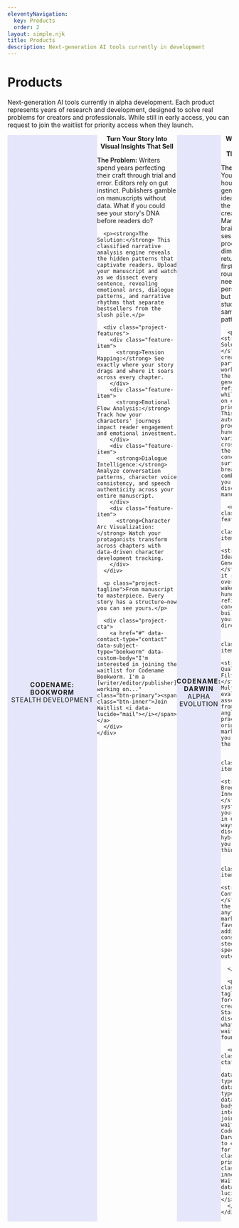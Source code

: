 ```yaml
---
eleventyNavigation:
  key: Products
  order: 2
layout: simple.njk
title: Products
description: Next-generation AI tools currently in development
---
```


# Products

Next-generation AI tools currently in alpha development. Each product represents years of research and development, designed to solve real problems for creators and professionals. While still in early access, you can request to join the waitlist for priority access when they launch.

<!-- Product Bookworm -->
<div class="project-brochure" id="bookworm-product">
  <div class="project-visual">
    <i data-lucide="book-open" class="project-icon"></i>
    <div class="project-codename">Codename: BOOKWORM</div>
    <div class="project-status">Stealth Development</div>
  </div>
  <div class="project-content">
    <h2>Turn Your Story Into Visual Insights That Sell</h2>
    <div class="project-pitch">
      <p><strong>The Problem:</strong> Writers spend years perfecting their craft through trial and error. Editors rely on gut instinct. Publishers gamble on manuscripts without data. What if you could see your story's DNA before readers do?</p>
      
      <p><strong>The Solution:</strong> This classified narrative analysis engine reveals the hidden patterns that captivate readers. Upload your manuscript and watch as we dissect every sentence, revealing emotional arcs, dialogue patterns, and narrative rhythms that separate bestsellers from the slush pile.</p>
      
      <div class="project-features">
        <div class="feature-item">
          <strong>Tension Mapping:</strong> See exactly where your story drags and where it soars across every chapter.
        </div>
        <div class="feature-item">
          <strong>Emotional Flow Analysis:</strong> Track how your characters' journeys impact reader engagement and emotional investment.
        </div>
        <div class="feature-item">
          <strong>Dialogue Intelligence:</strong> Analyze conversation patterns, character voice consistency, and speech authenticity across your entire manuscript.
        </div>
        <div class="feature-item">
          <strong>Character Arc Visualization:</strong> Watch your protagonists transform across chapters with data-driven character development tracking.
        </div>
      </div>
      
      <p class="project-tagline">From manuscript to masterpiece. Every story has a structure—now you can see yours.</p>
      
      <div class="project-cta">
        <a href="#" data-contact-type="contact" data-subject-type="bookworm" data-custom-body="I'm interested in joining the waitlist for Codename Bookworm. I'm a [writer/editor/publisher] working on..." class="btn-primary"><span class="btn-inner">Join Waitlist <i data-lucide="mail"></i></span></a>
      </div>
    </div>
  </div>
</div>

<!-- Product Darwin -->
<div class="project-brochure" id="darwin-product">
  <div class="project-visual">
    <i data-lucide="git-branch" class="project-icon"></i>
    <div class="project-codename">Codename: DARWIN</div>
    <div class="project-status">Alpha Evolution</div>
  </div>
  <div class="project-content">
    <h2>Where Ideas Evolve Themselves</h2>
    <div class="project-pitch">
      <p><strong>The Problem:</strong> You spend hours generating ideas only to hit the same creative walls. Manual brainstorming sessions produce diminishing returns after the first few rounds. You need fresh perspectives, but your team is stuck in the same thinking patterns.</p>
      
      <p><strong>The Solution:</strong> Get a creative partner that works around the clock, generating and refining ideas while you focus on other priorities. This system automatically produces hundreds of variations, cross-breeds the best concepts, and surfaces breakthrough combinations you'd never discover manually.</p>
      
      <div class="project-features">
        <div class="feature-item">
          <strong>24/7 Idea Generation:</strong> Set it running overnight and wake up to hundreds of refined concepts, each building on your initial direction.
        </div>
        <div class="feature-item">
          <strong>Smart Quality Filtering:</strong> Multiple AI evaluators assess ideas from different angles—practicality, originality, market fit—so you only see the gems.
        </div>
        <div class="feature-item">
          <strong>Cross-Breeding Innovation:</strong> The system combines your best ideas in unexpected ways, discovering hybrid concepts you'd never think to try.
        </div>
        <div class="feature-item">
          <strong>Stay in Control:</strong> Guide the process anytime by marking favorites, adding constraints, or steering toward specific outcomes.
        </div>
      </div>
      
      <p class="project-tagline">Stop forcing creativity. Start discovering what's already waiting to be found.</p>
      
      <div class="project-cta">
        <a href="#" data-contact-type="contact" data-subject-type="darwin" data-custom-body="I'm interested in joining the waitlist for Codename Darwin. I want to evolve ideas for..." class="btn-primary"><span class="btn-inner">Join Waitlist <i data-lucide="mail"></i></span></a>
      </div>
    </div>
  </div>
</div>

<!-- Product Ideoscope -->
<div class="project-brochure" id="ideoscope-product">
  <div class="project-visual">
    <i data-lucide="radar" class="project-icon"></i>
    <div class="project-codename">Codename: IDEOSCOPE</div>
    <div class="project-status">Discovery Phase</div>
  </div>
  <div class="project-content">
    <h2>See What's Resonating Before Anyone Else</h2>
    <div class="project-pitch">
      <p><strong>The Problem:</strong> Creators waste hours scrolling through endless feeds trying to understand what's trending in their niche. By the time you spot a trend manually, it's already saturated. You need to see what's resonating with audiences before it becomes obvious to everyone else.</p>
      
      <p><strong>The Solution:</strong> AI-curated Pinterest-style boards that automatically surface the most relevant viral and high-engagement content for whatever you're trying to create. Stop chasing trends—start anticipating them.</p>
      
      <div class="project-features">
        <div class="feature-item">
          <strong>Trend Radar:</strong> AI monitors millions of posts to identify what's gaining traction in your creative domain before it hits mainstream awareness.
        </div>
        <div class="feature-item">
          <strong>Smart Boards:</strong> Visual inspiration boards automatically curated around your projects, showing viral content, engagement patterns, and emerging themes.
        </div>
        <div class="feature-item">
          <strong>Resonance Analysis:</strong> Understand why specific content is connecting with audiences through AI-powered engagement pattern analysis.
        </div>
        <div class="feature-item">
          <strong>Creator Intelligence:</strong> Learn from successful creators in your space—see what formats, topics, and approaches are driving authentic engagement.
        </div>
      </div>
      
      <p class="project-tagline">Stop guessing what will resonate. Start creating with confidence.</p>
      
      <div class="project-cta">
        <a href="#" data-contact-type="contact" data-subject-type="ideoscope" data-custom-body="I'm interested in joining the waitlist for Codename Ideoscope. I create content for..." class="btn-primary"><span class="btn-inner">Join Waitlist <i data-lucide="mail"></i></span></a>
      </div>
    </div>
  </div>
</div>

<!-- ScrambleBench -->
<div class="project-brochure" id="scramblebench-product">
  <div class="project-visual">
    <i data-lucide="shield-check" class="project-icon"></i>
    <div class="project-codename">ScrambleBench</div>
    <div class="project-status">Research Release</div>
  </div>
  <div class="project-content">
    <h2>Contamination-Resistant LLM Evaluation Toolkit</h2>
    <div class="project-pitch">
      <p><strong>The Problem:</strong> Training data contamination makes LLM evaluation meaningless. Models perform well on benchmarks they've seen during training, giving false confidence in capabilities. How do you test what a model truly understands versus what it memorized?</p>
      
      <p><strong>The Solution:</strong> A comprehensive benchmarking framework that creates truly novel test cases by transforming existing benchmarks through constructed languages and document transformations, ensuring models are evaluated on genuinely unseen content.</p>
      
      <div class="project-features">
        <div class="feature-item">
          <strong>Constructed Language Translation:</strong> Transform benchmarks into artificial languages that preserve logical structure while eliminating memorization advantages.
        </div>
        <div class="feature-item">
          <strong>Document Transformation:</strong> Advanced text transformations and long-context document restructuring that maintains semantic meaning while creating novel test cases.
        </div>
        <div class="feature-item">
          <strong>Multi-Model Evaluation:</strong> Test 100+ models through OpenRouter integration with comprehensive statistical analysis and rich visualizations.
        </div>
        <div class="feature-item">
          <strong>Research-Grade Toolkit:</strong> Complete CLI and Python API designed for researchers and AI practitioners conducting rigorous evaluation studies.
        </div>
      </div>
      
      <p class="project-tagline">Finally know what your models actually understand—not what they memorized.</p>
      
      <div class="project-cta">
        <a href="#" data-contact-type="contact" data-subject-type="scramblebench" data-custom-body="I'm interested in joining the waitlist for ScrambleBench. My current evaluation challenges include..." class="btn-primary"><span class="btn-inner">Join Waitlist <i data-lucide="mail"></i></span></a>
      </div>
    </div>
  </div>
</div>

<style>
/* Project Brochure - Stealth Project Style */
.project-brochure {
  display: flex;
  background: var(--color-surface-50);
  border: 1px solid var(--color-border-light-50);
  border-radius: var(--radius-lg);
  margin: var(--space-3xl) 0;
  overflow: hidden;
  box-shadow: var(--shadow-sm);
  transition: all 0.3s ease;
}

.project-brochure:hover {
  transform: translateY(-2px);
  box-shadow: var(--shadow-lg);
  border-color: var(--color-accent);
}

.project-visual {
  flex: 0 0 40%;
  background: var(--color-graphite-700);
  display: flex;
  flex-direction: column;
  align-items: center;
  justify-content: center;
  padding: var(--space-3xl) var(--space-2xl);
  position: relative;
  background-size: cover;
  background-position: center;
  background-blend-mode: overlay;
  text-align: center;
}

/* Project-specific background images */
#bookworm-product .project-visual {
  background-image: linear-gradient(rgba(99, 102, 241, 0.15), rgba(99, 102, 241, 0.15)), url('/img/optimized/product-bookworm.webp');
}

#darwin-product .project-visual {
  background-image: linear-gradient(rgba(99, 102, 241, 0.15), rgba(99, 102, 241, 0.15)), url('/img/optimized/product-darwin.webp');
}

#ideoscope-product .project-visual {
  background-image: linear-gradient(rgba(99, 102, 241, 0.15), rgba(99, 102, 241, 0.15)), url('/img/optimized/product-ideoscope.webp');
}

#scramblebench-product .project-visual {
  background-image: linear-gradient(rgba(99, 102, 241, 0.15), rgba(99, 102, 241, 0.15)), url('/img/optimized/product-scramblebench.webp');
}

.project-icon {
  width: 4rem;
  height: 4rem;
  color: var(--color-accent);
  margin-bottom: var(--space-lg);
  filter: drop-shadow(0 0 8px rgba(99, 102, 241, 0.4));
}

.project-codename {
  color: var(--color-accent);
  font-size: var(--text-xl);
  font-weight: 700;
  margin-bottom: var(--space-sm);
  text-transform: uppercase;
  letter-spacing: 0.1em;
  text-align: center;
}

.project-status {
  color: var(--color-text-light);
  font-size: var(--text-sm);
  font-weight: 500;
  text-transform: uppercase;
  letter-spacing: 0.05em;
  opacity: 0.9;
  text-align: center;
}

.project-content {
  flex: 1;
  padding: var(--space-3xl);
}

.project-content h2 {
  margin-top: 0;
  margin-bottom: var(--space-lg);
  color: var(--color-text);
  font-size: var(--text-3xl);
  font-weight: 700;
  text-align: center;
}

.project-pitch {
  color: var(--color-text-light);
  line-height: var(--leading-relaxed);
}

.project-pitch p {
  margin-bottom: var(--space-lg);
}

.project-pitch strong {
  color: var(--color-text);
  font-weight: 600;
}

.project-features {
  margin: var(--space-2xl) 0;
  background: var(--color-background);
  border-radius: var(--radius-md);
  padding: var(--space-xl);
  border-left: 3px solid var(--color-accent);
}

.feature-item {
  margin-bottom: var(--space-lg);
  padding-left: var(--space-md);
}

.feature-item:last-child {
  margin-bottom: 0;
}

.feature-item strong {
  color: var(--color-accent);
  font-weight: 600;
  display: block;
  margin-bottom: var(--space-xs);
}

.project-tagline {
  color: var(--color-text);
  font-weight: 500;
  font-style: italic;
  margin-bottom: var(--space-lg);
  font-size: var(--text-lg);
  text-align: center;
}

.project-cta {
  margin-top: var(--space-lg);
  text-align: center;
}

.btn-primary {
  position: relative;
  border-radius: var(--radius-lg);
  font-weight: 600;
  font-size: var(--text-base);
  transition: all 0.2s ease;
  border: none;
  cursor: pointer;
  display: inline-flex;
  align-items: center;
  justify-content: center;
  text-decoration: none;
  overflow: hidden;
  color: white;
  background: linear-gradient(
    to right, 
    var(--color-accent) 20%, 
    var(--color-accent) 35%, 
    rgba(115, 125, 247, 1) 42%, 
    rgba(130, 140, 248, 1) 50%, 
    rgba(115, 125, 247, 1) 58%, 
    var(--color-accent) 65%, 
    var(--color-accent) 100%
  );
  background-size: 200% auto;
  animation: tagShine 6s linear infinite;
}

.btn-primary .btn-inner {
  display: flex;
  align-items: center;
  justify-content: center;
  gap: var(--space-sm);
  padding: var(--space-sm) var(--space-lg);
  margin: 2px;
  background: var(--color-accent);
  border-radius: calc(var(--radius-lg) - 1px);
  color: white;
  width: 100%;
  height: 100%;
}

.btn-primary .btn-inner .lucide {
  color: rgba(180, 220, 255, 0.9);
  width: 1em;
  height: 1em;
}

@keyframes tagShine {
  from {
    background-position: -200% center;
  }
  to {
    background-position: 200% center;
  }
}

/* Responsive Design */
@media (max-width: 768px) {
  .project-brochure {
    flex-direction: column;
  }
  
  .project-visual {
    flex: none;
    padding: var(--space-2xl);
  }
  
  .project-icon {
    width: 3rem;
    height: 3rem;
  }
  
  .project-content {
    padding: var(--space-2xl);
  }
  
  .project-content h2 {
    font-size: var(--text-2xl);
  }
  
  .project-features {
    padding: var(--space-lg);
  }
  
  .project-codename {
    font-size: var(--text-lg);
  }
}
</style>